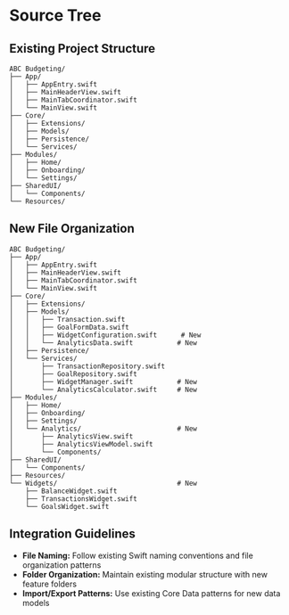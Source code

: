 # Source Tree

## Existing Project Structure
```
ABC Budgeting/
├── App/
│   ├── AppEntry.swift
│   ├── MainHeaderView.swift
│   ├── MainTabCoordinator.swift
│   └── MainView.swift
├── Core/
│   ├── Extensions/
│   ├── Models/
│   ├── Persistence/
│   └── Services/
├── Modules/
│   ├── Home/
│   ├── Onboarding/
│   └── Settings/
├── SharedUI/
│   └── Components/
└── Resources/
```

## New File Organization
```
ABC Budgeting/
├── App/
│   ├── AppEntry.swift
│   ├── MainHeaderView.swift
│   ├── MainTabCoordinator.swift
│   └── MainView.swift
├── Core/
│   ├── Extensions/
│   ├── Models/
│   │   ├── Transaction.swift
│   │   ├── GoalFormData.swift
│   │   ├── WidgetConfiguration.swift      # New
│   │   └── AnalyticsData.swift           # New
│   ├── Persistence/
│   └── Services/
│       ├── TransactionRepository.swift
│       ├── GoalRepository.swift
│       ├── WidgetManager.swift           # New
│       └── AnalyticsCalculator.swift     # New
├── Modules/
│   ├── Home/
│   ├── Onboarding/
│   ├── Settings/
│   └── Analytics/                        # New
│       ├── AnalyticsView.swift
│       ├── AnalyticsViewModel.swift
│       └── Components/
├── SharedUI/
│   └── Components/
├── Resources/
└── Widgets/                              # New
    ├── BalanceWidget.swift
    ├── TransactionsWidget.swift
    └── GoalsWidget.swift
```

## Integration Guidelines
- **File Naming:** Follow existing Swift naming conventions and file organization patterns
- **Folder Organization:** Maintain existing modular structure with new feature folders
- **Import/Export Patterns:** Use existing Core Data patterns for new data models
